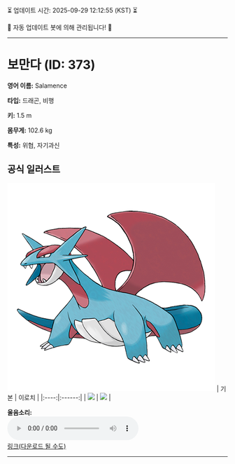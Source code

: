 
⏳ 업데이트 시간: 2025-09-29 12:12:55 (KST) ⏳

🤖 자동 업데이트 봇에 의해 관리됩니다! 🤖

---

# 보만다 (ID: 373)
**영어 이름:** Salamence

**타입:** 드래곤, 비행

**키:** 1.5 m

**몸무게:** 102.6 kg

**특성:** 위협, 자기과신

## 공식 일러스트
![](https://raw.githubusercontent.com/PokeAPI/sprites/master/sprites/pokemon/other/official-artwork/373.png)
| 기본 | 이로치 |
|:----:|:------:|
| <img src="http://play.pokemonshowdown.com/sprites/ani/salamence.gif" width="200"> | <img src="http://play.pokemonshowdown.com/sprites/ani-shiny/salamence.gif" width="200"> |

**울음소리:**<br><audio controls src="https://raw.githubusercontent.com/PokeAPI/cries/main/cries/pokemon/latest/373.ogg"></audio><br> [링크(다운로드 될 수도)](https://raw.githubusercontent.com/PokeAPI/cries/main/cries/pokemon/latest/373.ogg)


---
